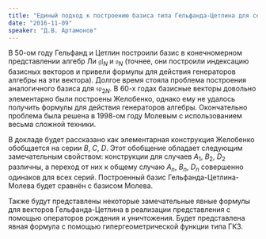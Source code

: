 ```yaml
---
title: "Единый подход к построению базиса типа Гельфанда-Цетлина для серий $A$, $B$, $C$, $D$"
date: "2016-11-09"
speaker: "Д.В. Артамонов"
---
```

В 50-ом году Гельфанд и Цетлин построили базис в конечномерном представлении
алгебр Ли $\mathfrak{gl}_N$ и $\mathfrak{o}_N$ (точнее, они построили
индексацию базисных векторов и привели формулы для действия генераторов
алгебры на эти вектора). Долгое время стояла проблема построения аналогичного
базиса для $\mathfrak{sp}_{2N}$. В 60-х годах базисные векторы довольно
элементарно были построены Желобенко, однако ему не удалось получить формулы
для действия генераторов алгебры. Окончательно проблема была решена в 1998-ом
году Молевым с использованием весьма сложной техники.

В докладе будет рассказано как элементарная конструкция Желобенко обобщается
на серии $B$, $C$, $D$. Этот обобщение обладает следующим замечательным
свойством: конструкции для случаев $A_1$, $B_2$, $D_2$ различны, а переход от
них к общему случаю $A_n$, $B_n$, $D_n$ совершенно одинаков для всех серий.
Построенный базис Гельфанда-Цетлина-Молева будет сравнён с базисом Молева.

Также будут представлены некоторые замечательные явные формулы для векторов
Гельфанда-Цетлина в реализации представления с помощью операторов рождения и
уничтожения. Будет представлена явная формула с помощью гипергеометрической
функции типа ГКЗ.

